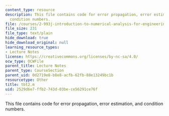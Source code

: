 ```yaml
---
content_type: resource
description: This file contains code for error propagation, error estimation, and
  condition numbers.
file: /courses/2-993j-introduction-to-numerical-analysis-for-engineering-13-002j-spring-2005/2529d6e7ffb2743d03bece56291ce76f_tbt2.m
file_size: 231
file_type: text/plain
hide_download: true
hide_download_original: null
learning_resource_types:
- Lecture Notes
license: https://creativecommons.org/licenses/by-nc-sa/4.0/
ocw_type: OCWFile
parent_title: Lecture Notes
parent_type: CourseSection
parent_uid: 0d2719e8-b8e8-acfb-62fb-88e13249bc1b
resourcetype: Other
title: tbt2.m
uid: 2529d6e7-ffb2-743d-03be-ce56291ce76f
---
```

This file contains code for error propagation, error estimation, and condition numbers.